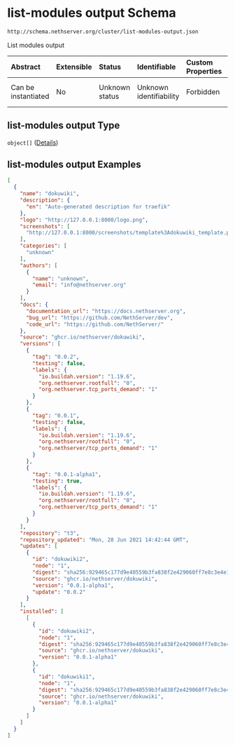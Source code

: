 # list-modules output Schema

```txt
http://schema.nethserver.org/cluster/list-modules-output.json
```

List modules output

| Abstract            | Extensible | Status         | Identifiable            | Custom Properties | Additional Properties | Access Restrictions | Defined In                                                                          |
| :------------------ | :--------- | :------------- | :---------------------- | :---------------- | :-------------------- | :------------------ | :---------------------------------------------------------------------------------- |
| Can be instantiated | No         | Unknown status | Unknown identifiability | Forbidden         | Allowed               | none                | [list-modules-output.json](cluster/list-modules-output.json "open original schema") |

## list-modules output Type

`object[]` ([Details](list-modules-output-items.md))

## list-modules output Examples

```json
[
  {
    "name": "dokuwiki",
    "description": {
      "en": "Auto-generated description for traefik"
    },
    "logo": "http://127.0.0.1:8000/logo.png",
    "screenshots": [
      "http://127.0.0.1:8000/screenshots/template%3Adokuwiki_template.png"
    ],
    "categories": [
      "unknown"
    ],
    "authors": [
      {
        "name": "unknown",
        "email": "info@nethserver.org"
      }
    ],
    "docs": {
      "documentation_url": "https://docs.nethserver.org",
      "bug_url": "https://github.com/NethServer/dev",
      "code_url": "https://github.com/NethServer/"
    },
    "source": "ghcr.io/nethserver/dokuwiki",
    "versions": [
      {
        "tag": "0.0.2",
        "testing": false,
        "labels": {
          "io.buildah.version": "1.19.6",
          "org.nethserver.rootfull": "0",
          "org.nethserver.tcp_ports_demand": "1"
        }
      },
      {
        "tag": "0.0.1",
        "testing": false,
        "labels": {
          "io.buildah.version": "1.19.6",
          "org.nethserver/rootfull": "0",
          "org.nethserver/tcp_ports_demand": "1"
        }
      },
      {
        "tag": "0.0.1-alpha1",
        "testing": true,
        "labels": {
          "io.buildah.version": "1.19.6",
          "org.nethserver/rootfull": "0",
          "org.nethserver/tcp_ports_demand": "1"
        }
      }
    ],
    "repository": "t3",
    "repository_updated": "Mon, 28 Jun 2021 14:42:44 GMT",
    "updates": [
      {
        "id": "dokuwiki2",
        "node": "1",
        "digest": "sha256:929465c177d9e40559b3fa838f2e429060ff7e8c3e4e1a12076b3304ad562982",
        "source": "ghcr.io/nethserver/dokuwiki",
        "version": "0.0.1-alpha1",
        "update": "0.0.2"
      }
    ],
    "installed": [
      [
        {
          "id": "dokuwiki2",
          "node": "1",
          "digest": "sha256:929465c177d9e40559b3fa838f2e429060ff7e8c3e4e1a12076b3304ad562982",
          "source": "ghcr.io/nethserver/dokuwiki",
          "version": "0.0.1-alpha1"
        },
        {
          "id": "dokuwiki1",
          "node": "1",
          "digest": "sha256:929465c177d9e40559b3fa838f2e429060ff7e8c3e4e1a12076b3304ad562982",
          "source": "ghcr.io/nethserver/dokuwiki",
          "version": "0.0.1-alpha1"
        }
      ]
    ]
  }
]
```
